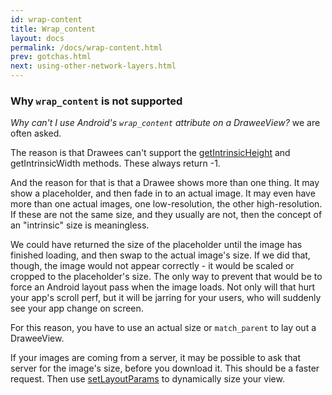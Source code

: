```yaml
---
id: wrap-content
title: Wrap_content
layout: docs
permalink: /docs/wrap-content.html
prev: gotchas.html
next: using-other-network-layers.html
---
```


### Why `wrap_content` is not supported

*Why can't I use Android's `wrap_content` attribute on a DraweeView?* we are often asked.

The reason is that Drawees can't support the [getIntrinsicHeight](http://developer.android.com/reference/android/graphics/drawable/Drawable.html#getIntrinsicHeight()) and getIntrinsicWidth methods. These always return -1.

And the reason for that is that a Drawee shows more than one thing. It may show a placeholder, and then fade in to an actual image. It may even have more than one actual images, one low-resolution, the other high-resolution. If these are not the same size, and they usually are not, then the concept of an "intrinsic" size is meaningless.

We could have returned the size of the placeholder until the image has finished loading, and then swap to the actual image's size. If we did that, though, the image would not appear correctly - it would be scaled or cropped to the placeholder's size. The only way to prevent that would be to force an Android layout pass when the image loads. Not only will that hurt your app's scroll perf, but it will be jarring for your users, who will suddenly see your app change on screen.

For this reason, you have to use an actual size or `match_parent` to lay out a DraweeView.

If your images are coming from a server, it may be possible to ask that server for the image's size, before you download it. This should be a faster request. Then use [setLayoutParams](http://developer.android.com/reference/android/view/View.html#setLayoutParams(android.view.ViewGroup.LayoutParams)) to dynamically size your view.
